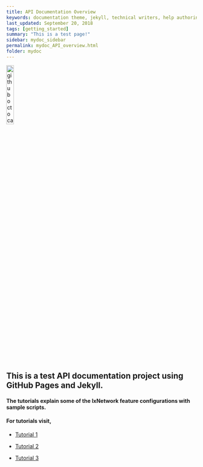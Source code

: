 ```yaml
---
title: API Documentation Overview
keywords: documentation theme, jekyll, technical writers, help authoring tools, hat replacements
last_updated: September 20, 2018
tags: [getting_started]
summary: "This is a test page!"
sidebar: mydoc_sidebar
permalink: mydoc_API_overview.html
folder: mydoc
---
```


<div> 
    <img src="{{ "/images/ixia.png" | absolute_url }}" alt="github octocat" style="width:20%;" >    
</div>

## This is a test API documentation project using GitHub Pages and Jekyll.

#### The tutorials explain some of the IxNetwork feature configurations with sample scripts.

#### For tutorials visit,
	
* [Tutorial 1](https://sahana84.github.io/TestAPIDoc/mydoc_tutorial1.html)
	     
* [Tutorial 2](https://sahana84.github.io/TestAPIDoc/mydoc_tutorial2.html)
	     
* [Tutorial 3](https://sahana84.github.io/TestAPIDoc/mydoc_tutorial3.html)

